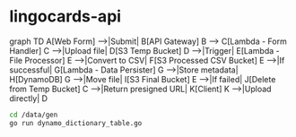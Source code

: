 # lingocards-api


graph TD
    A[Web Form] -->|Submit| B[API Gateway]
    B --> C[Lambda - Form Handler]
    C -->|Upload file| D[S3 Temp Bucket]
    D -->|Trigger| E[Lambda - File Processor]
    E -->|Convert to CSV| F[S3 Processed CSV Bucket]
    E -->|If successful| G[Lambda - Data Persister]
    G -->|Store metadata| H[DynamoDB]
    G -->|Move file| I[S3 Final Bucket]
    E -->|If failed| J[Delete from Temp Bucket]
    C -->|Return presigned URL| K[Client]
    K -->|Upload directly| D

```bash
cd /data/gen
go run dynamo_dictionary_table.go
```